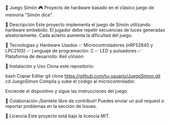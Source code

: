 📌 Juego Simón
🎮 Proyecto de hardware basado en el clásico juego de memoria "Simón dice".

🚀 Descripción
Este proyecto implementa el juego de Simón utilizando hardware embebido. El jugador debe repetir secuencias de luces generadas aleatoriamente. Cada acierto aumenta la dificultad del juego.

🔧 Tecnologías y Hardware Usados
✅ Microcontroladores (nRF52840 y LPC2105)
✅ Lenguaje de programación: C
✅ LED y pulsadores
✅ Plataforma de desarrollo: Keil uVision

📜 Instalación y Uso
Clona este repositorio:

bash
Copiar
Editar
git clone https://github.com/tu-usuario/JuegoSimon.git
cd JuegoSimon
Compila y sube el código al microcontrolador.

Enciende el dispositivo y sigue las instrucciones del juego.

🤝 Colaboración
¡Sientete libre de contribuir! Puedes enviar un pull request o reportar problemas en la sección de Issues.

📄 Licencia
Este proyecto está bajo la licencia MIT.
